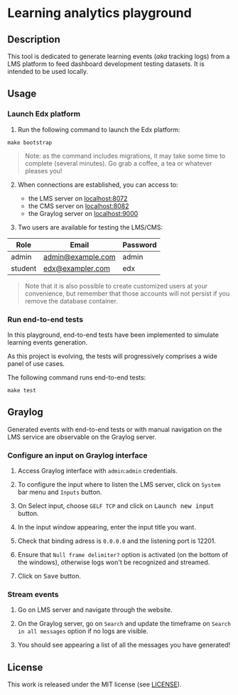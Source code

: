 # Learning analytics playground

## Description

This tool is dedicated to generate learning events (_aka_ tracking logs) from a LMS platform to
feed dashboard development testing datasets. It is intended to be used locally.

## Usage

### Launch Edx platform

1. Run the following command to launch the Edx platform:

```
make bootstrap
```

> Note: as the command includes migrations, it may take some time to complete (several minutes).
> Go grab a coffee, a tea or whatever pleases you!

2. When connections are established, you can access to:

   - the LMS server on [localhost:8072](http://localhost:8072)
   - the CMS server on [localhost:8082](http://localhost:8082)
   - the Graylog server on [localhost:9000](http://localhost:9000)

3. Two users are available for testing the LMS/CMS:

| Role    | Email             | Password |
| ------- | ----------------- | -------- |
| admin   | admin@example.com | admin    |
| student | edx@exampler.com  | edx      |

> Note that it is also possible to create customized users at your convenience,
> but remember that those accounts will not persist if you remove the database container.

### Run end-to-end tests

In this playground, end-to-end tests have been implemented to simulate learning events generation.

As this project is evolving, the tests will progressively comprises a wide panel of use cases.

The following command runs end-to-end tests:

```
make test
```

## Graylog

Generated events with end-to-end tests or with manual navigation on the LMS service are observable on the Graylog server.

### Configure an input on Graylog interface

1. Access Graylog interface with `admin`:`admin` credentials.

2. To configure the input where to listen the LMS server, click on `System` bar menu and `Inputs`
   button.

3. On Select input, choose `GELF TCP` and click on <kbd>Launch new input</kbd> button.

4. In the input window appearing, enter the input title you want.

5. Check that binding adress is `0.0.0.0` and the listening port is 12201.

6. Ensure that `Null frame delimiter?` option is activated (on the bottom of the windows),
   otherwise logs won't be recognized and streamed.

7. Click on <kbd>Save</kbd> button.

### Stream events

1. Go on LMS server and navigate through the website.

2. On the Graylog server, go on `Search` and update the timeframe on `Search in all messages`
   option if no logs are visible.

3. You should see appearing a list of all the messages you have generated!

## License

This work is released under the MIT license (see [LICENSE](./LICENSE)).
